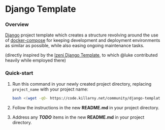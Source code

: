 # Django Template

### Overview

[Django](https://www.djangoproject.com/) project template which creates a
structure revolving around the use of 
[docker-compose](https://docs.docker.com/compose/overview/) for keeping 
development and deployment environments as similar as possible, while also 
easing ongoing maintenance tasks.

(directly inspired by the 
[Izeni Django Template](https://dev.izeni.net/izeni/izeni-django-template), 
to which @luke contributed heavily while employed there)


### Quick-start

1. Run this command in your newly created project directory, replacing `project_name` with your project name:

    ```bash
    bash <(wget -qO- https://code.killarny.net/community/django-template/raw/master/startproject.sh) project_name
    ```

1. Follow the instructions in the new __README.md__ in your project directory.

1. Address any _**TODO**_ items in the new __README.md__ in your project directory.